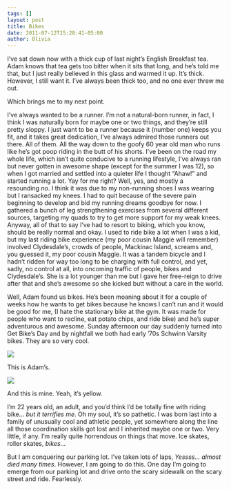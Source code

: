 ```yaml
---
tags: []
layout: post
title: Bikes
date: 2011-07-12T15:28:41-05:00
author: Olivia
---
```


I’ve sat down now with a thick cup of last night’s English Breakfast tea. Adam knows that tea gets too bitter when it sits that long, and he’s told me that, but I just really believed in this glass and warmed it up. It’s thick. However, I still want it. I’ve always been thick too, and no one ever threw me out.

Which brings me to my next point.

I’ve always wanted to be a runner. I’m not a natural-born runner, in fact, I think I was naturally born for maybe one or two things, and they’re still pretty sloppy. I just want to be a runner because it (number one) keeps you fit, and it takes great dedication, I’ve always admired those runners out there. All of them. All the way down to the goofy 60 year old man who runs like he’s got poop riding in the butt of his shorts. I’ve been on the road my whole life, which isn’t quite conducive to a running lifestyle, I’ve always ran but never gotten in awesome shape (except for the summer I was 12), so when I got married and settled into a quieter life I thought “Ahaw!” and started running a lot. Yay for me right? Well, yes, and mostly a resounding *no*. I think it was due to my non-running shoes I was wearing but I ransacked my knees. I had to quit because of the severe pain beginning to develop and bid my running dreams goodbye for now. I gathered a bunch of leg strengthening exercises from several different sources, targeting my quads to try to get more support for my weak knees. Anyway, all of that to say I’ve had to resort to biking, which you know, should be really normal and okay. I used to ride bike a lot when I was a kid, but my last riding bike experience (my poor cousin Maggie will remember) involved Clydesdale’s, crowds of people, Mackinac Island, screams and, you guessed it, my poor cousin Maggie. It was a tandem bicycle and I hadn’t ridden for way too long to be charging with full control, and yet, sadly, no control at all, into oncoming traffic of people, bikes and Clydesdale’s. She is a lot younger than me but I gave her free-reign to drive after that and she’s awesome so she kicked butt without a care in the world.

Well, Adam found us bikes. He’s been moaning about it for a couple of weeks how he wants to get bikes because he knows I can’t run and it would be good for me, (I hate the stationary bike at the gym. It was made for people who want to recline, eat potato chips, and ride bike) and he’s super adventurous and awesome. Sunday afternoon our day suddenly turned into Get Bike’s Day and by nightfall we both had early ’70s Schwinn Varsity bikes. They are so very cool.

![](/media/lo8id7Y40P1qz79k8.jpg)

This is Adam’s.

![](/media/lo8iduXWV41qz79k8.jpg)

And this is mine. Yeah, it’s yellow.

I’m 22 years old, an adult, and you’d think I’d be totally fine with riding bike… *but it terrifies me*. Oh my soul, it’s so pathetic. I was born last into a family of unusually cool and athletic people, yet somewhere along the line all those coordination skills got lost and I inherited maybe one or two. Very little, if any. I’m really quite horrendous on things that move. Ice skates, roller skates, *bikes*…

But I am conquering our parking lot. I’ve taken lots of laps, *Yessss… almost died many times*. However, I am going to do this. One day I’m going to emerge from our parking lot and drive onto the scary sidewalk on the scary street and ride. Fearlessly.
